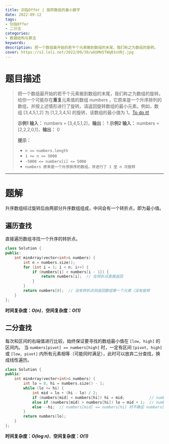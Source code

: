 ```yaml
---
title: 剑指Offer | 旋转数组的最小数字
date: 2022-09-12
tags:
- 剑指Offer
- 二分法
categories:
- 数据结构与算法
keywords:
description: 把一个数组最开始的若干个元素搬到数组的末尾，我们称之为数组的旋转。
cover: https://s2.loli.net/2022/09/30/wkbMm5TWqB1nVNj.jpg
---
```

# 题目描述
> 把一个数组最开始的若干个元素搬到数组的末尾，我们称之为数组的旋转。
> 给你一个可能存在**重复**元素值的数组 *numbers* ，它原来是一个升序排列的数组，并按上述情形进行了旋转。请返回旋转数组的最小元素。例如，数组 [3,4,5,1,2] 为 [1,2,3,4,5] 的旋转，该数组的最小值为 1。[To do it!](https://leetcode.cn/problems/xuan-zhuan-shu-zu-de-zui-xiao-shu-zi-lcof/)
> 
> **示例1 输入：** numbers = [3,4,5,1,2]，**输出：** 1
> **示例2 输入：** numbers = [2,2,2,0,1]，**输出：** 0
> 
> **提示：** 
> - `n == numbers.length`
> - `1 <= n <= 5000`
> - `-5000 <= numbers[i] <= 5000`
> - `numbers 原来是一个升序排序的数组，并进行了 1 至 n 次旋转`
---

# 题解
升序数组经过旋转后由两部分升序数组组成，中间会有一个转折点，即为最小值。
## 遍历查找
直接遍历数组寻找一个升序的转折点。
```C++
class Solution {
public:
    int minArray(vector<int>& numbers) {
        int n = numbers.size();
        for (int i = 1; i < n; i++) {
            if (numbers[i] < numbers[i - 1]) {
                return numbers[i];  // 在转折点直接返回
            }
        }
        return numbers[0];  // 没有转折点则返回数组第一个元素（没有旋转
    }
};
```
**时间复杂度：_O(n)_**，**空间复杂度：_O(1)_**

## 二分查找
每次和区间的右端值进行比较，始终保证要寻找的数组最小值在 `[low, high]` 的区间内。
当 `numbers[pivot] == numbers[high]` 时，一定有区间 `[pivot, high]` 或 `[low, pivot]` 内所有元素相等（可能同时满足），此时可以放弃二分查找，换成线性遍历。
```C++
class Solution {
public:
    int minArray(vector<int>& numbers) {
        int lo = 0, hi = numbers.size() - 1;
        while (lo <= hi) {
            int mid = lo + (hi - lo) / 2;
            if (numbers[mid] < numbers[hi]) hi = mid;           // numbers[mid] 在 min 右（或 = min
            else if (numbers[mid] > numbers[hi]) lo = mid + 1;  // numbers[mid] 在 min 左（ != 
            else --hi;  // numbers[mid] == numbers[hi] 时不确定 numbers[mid] 在 min 的左或右，但能排除 hi
        }
        return numbers[lo];
    }
};
```
**时间复杂度：_O(log n)_**，**空间复杂度：_O(1)_**